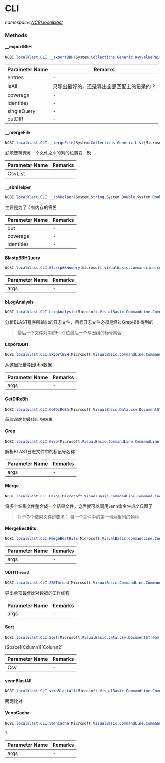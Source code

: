 ﻿# CLI
_namespace: [NCBI.localblast](./index.md)_





### Methods

#### __exportBBH
```csharp
NCBI.localblast.CLI.__exportBBH(System.Collections.Generic.KeyValuePair{SMRUCC.genomics.Interops.NCBI.Extensions.LocalBLAST.Application.BatchParallel.AlignEntry,SMRUCC.genomics.Interops.NCBI.Extensions.LocalBLAST.Application.BatchParallel.AlignEntry}[],System.Boolean,System.Double,System.Double,System.String,System.String)
```


|Parameter Name|Remarks|
|--------------|-------|
|entries|-|
|isAll|只导出最好的，还是导出全部匹配上的记录的？|
|coverage|-|
|identities|-|
|singleQuery|-|
|outDIR|-|


#### __mergeFile
```csharp
NCBI.localblast.CLI.__mergeFile(System.Collections.Generic.List{Microsoft.VisualBasic.Data.csv.DocumentStream.File})
```
必须要确保每一个文件之中的列的位置要一致

|Parameter Name|Remarks|
|--------------|-------|
|CsvList|-|


#### __sbhHelper
```csharp
NCBI.localblast.CLI.__sbhHelper(System.String,System.Double,System.Double,System.Boolean)
```
主要是为了节省内存的需要

|Parameter Name|Remarks|
|--------------|-------|
|out|-|
|coverage|-|
|identities|-|


#### BlastpBBHQuery
```csharp
NCBI.localblast.CLI.BlastpBBHQuery(Microsoft.VisualBasic.CommandLine.CommandLine)
```


|Parameter Name|Remarks|
|--------------|-------|
|args|-|


#### bLogAnalysis
```csharp
NCBI.localblast.CLI.bLogAnalysis(Microsoft.VisualBasic.CommandLine.CommandLine)
```
分析BLAST程序所输出的日志文件，目标日志文件必须是经过Grep操作得到的
> 最后一个文件对中的File2位最后一个基因组的标号集合

#### ExportBBH
```csharp
NCBI.localblast.CLI.ExportBBH(Microsoft.VisualBasic.CommandLine.CommandLine)
```
从这里批量导出bbh数据

|Parameter Name|Remarks|
|--------------|-------|
|args|-|


#### GetDiReBh
```csharp
NCBI.localblast.CLI.GetDiReBh(Microsoft.VisualBasic.Data.csv.DocumentStream.File)
```
获取双向的最佳匹配结果

#### Grep
```csharp
NCBI.localblast.CLI.Grep(Microsoft.VisualBasic.CommandLine.CommandLine)
```
解析BLAST日志文件中的标记号名称

|Parameter Name|Remarks|
|--------------|-------|
|args|-|


#### Merge
```csharp
NCBI.localblast.CLI.Merge(Microsoft.VisualBasic.CommandLine.CommandLine)
```
将多个结果文件整合成一个结果文件，之后就可以调用venn命令生成文氏图了
> 
>  对于多个结果文件的要求：
>  每一个文件中的第一列为相同的物种
>  

#### MergeBestHits
```csharp
NCBI.localblast.CLI.MergeBestHits(Microsoft.VisualBasic.CommandLine.CommandLine)
```


|Parameter Name|Remarks|
|--------------|-------|
|args|-|


#### SBHThread
```csharp
NCBI.localblast.CLI.SBHThread(Microsoft.VisualBasic.CommandLine.CommandLine)
```
导出单项最佳比对数据的工作线程

|Parameter Name|Remarks|
|--------------|-------|
|args|-|


#### Sort
```csharp
NCBI.localblast.CLI.Sort(Microsoft.VisualBasic.Data.csv.DocumentStream.File)
```
[Space][Column1][Column2]

|Parameter Name|Remarks|
|--------------|-------|
|Csv|-|


#### vennBlastAll
```csharp
NCBI.localblast.CLI.vennBlastAll(Microsoft.VisualBasic.CommandLine.CommandLine)
```
两两比对

#### VennCache
```csharp
NCBI.localblast.CLI.VennCache(Microsoft.VisualBasic.CommandLine.CommandLine)
```
1

|Parameter Name|Remarks|
|--------------|-------|
|args|-|



